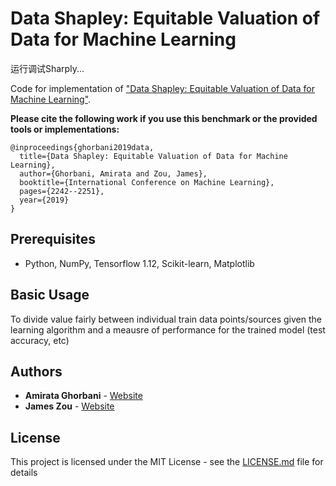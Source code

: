 
Data Shapley: Equitable Valuation of Data for Machine Learning
=====================================
运行调试Sharply...

Code for implementation of  ["Data Shapley: Equitable Valuation of Data for Machine Learning"](https://arxiv.org/pdf/1904.02868.pdf).

**Please cite the following work if you use this benchmark or the provided tools or implementations:**

```
@inproceedings{ghorbani2019data,
  title={Data Shapley: Equitable Valuation of Data for Machine Learning},
  author={Ghorbani, Amirata and Zou, James},
  booktitle={International Conference on Machine Learning},
  pages={2242--2251},
  year={2019}
}
```

## Prerequisites

- Python, NumPy, Tensorflow 1.12, Scikit-learn, Matplotlib

## Basic Usage

To divide value fairly between individual train data points/sources given the learning algorithm and a meausre of performance for the trained model (test accuracy, etc)

## Authors

* **Amirata Ghorbani** - [Website](http://web.stanford.edu/~amiratag)
* **James Zou** - [Website](https://www.james-zou.com/)

## License

This project is licensed under the MIT License - see the [LICENSE.md](LICENSE.md) file for details
